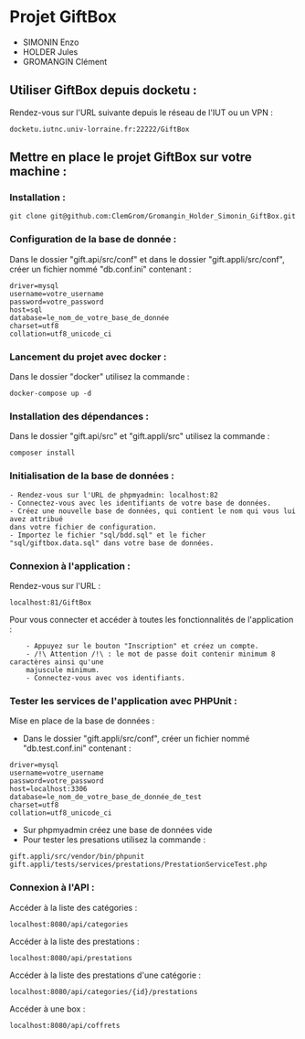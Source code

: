 # Projet GiftBox

- SIMONIN Enzo
- HOLDER Jules
- GROMANGIN Clément

## Utiliser GiftBox depuis docketu :
Rendez-vous sur l'URL suivante depuis le réseau de l'IUT ou un VPN :
```
docketu.iutnc.univ-lorraine.fr:22222/GiftBox
```

## Mettre en place le projet GiftBox sur votre machine :

### Installation :
```
git clone git@github.com:ClemGrom/Gromangin_Holder_Simonin_GiftBox.git
```

### Configuration de la base de donnée :
Dans le dossier "gift.api/src/conf" et dans le dossier "gift.appli/src/conf", créer un fichier nommé "db.conf.ini" contenant :
```
driver=mysql
username=votre_username
password=votre_password
host=sql
database=le_nom_de_votre_base_de_donnée
charset=utf8
collation=utf8_unicode_ci
```

### Lancement du projet avec docker :
Dans le dossier "docker" utilisez la commande : 
```
docker-compose up -d
```
    
### Installation des dépendances :
Dans le dossier "gift.api/src" et "gift.appli/src" utilisez la commande : 
```
composer install
```

### Initialisation de la base de données :
    - Rendez-vous sur l'URL de phpmyadmin: localhost:82
    - Connectez-vous avec les identifiants de votre base de données.
    - Créez une nouvelle base de données, qui contient le nom qui vous lui avez attribué
    dans votre fichier de configuration.
    - Importez le fichier "sql/bdd.sql" et le ficher "sql/giftbox.data.sql" dans votre base de données.

### Connexion à l'application :
Rendez-vous sur l'URL :
```
localhost:81/GiftBox
```
Pour vous connecter et accéder à toutes les fonctionnalités de l'application : 
```
    - Appuyez sur le bouton "Inscription" et créez un compte.
    - /!\ Attention /!\ : le mot de passe doit contenir minimum 8 caractères ainsi qu'une 
    majuscule minimum.
    - Connectez-vous avec vos identifiants.
```

### Tester les services de l'application avec PHPUnit :
Mise en place de la base de données :
 * Dans le dossier "gift.appli/src/conf", créer un fichier nommé "db.test.conf.ini" contenant :
```
driver=mysql
username=votre_username
password=votre_password
host=localhost:3306
database=le_nom_de_votre_base_de_donnée_de_test
charset=utf8
collation=utf8_unicode_ci
```
 * Sur phpmyadmin créez une base de données vide 
 * Pour tester les presations utilisez la commande :
```
gift.appli/src/vendor/bin/phpunit gift.appli/tests/services/prestations/PrestationServiceTest.php
```

### Connexion à l'API : 
Accéder à la liste des catégories :
```
localhost:8080/api/categories
```
Accéder à la liste des prestations :
```
localhost:8080/api/prestations
```
Accéder à la liste des prestations d'une catégorie :
```
localhost:8080/api/categories/{id}/prestations
```
Accéder à une box :
```
localhost:8080/api/coffrets
```